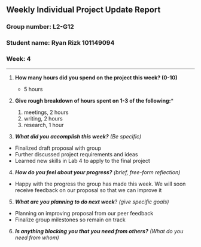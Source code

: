 ## Weekly Individual Project Update Report
### Group number: L2-G12
### Student name: Ryan Rizk 101149094
### Week: 4
___
1. **How many hours did you spend on the project this week? (0-10)**
    - 5 hours
      
2. **Give rough breakdown of hours spent on 1-3 of the following:***
   1. meetings, 2 hours
   2. writing, 2 hours
   3. research, 1 hour
  
3. ***What did you accomplish this week?*** _(Be specific)_
  - Finalized draft proposal with group
  - Further discussed project requirements and ideas
  - Learned new skills in Lab 4 to apply to the final project

4. ***How do you feel about your progress?*** _(brief, free-form reflection)_
  - Happy with the progress the group has made this week. We will soon receive feedback on our proposal so that we can improve it
    
5. ***What are you planning to do next week***? _(give specific goals)_
  - Planning on improving proposal from our peer feedback
  - Finalize group milestones so remain on track 

6. ***Is anything blocking you that you need from others?*** _(What do you need from whom)_
